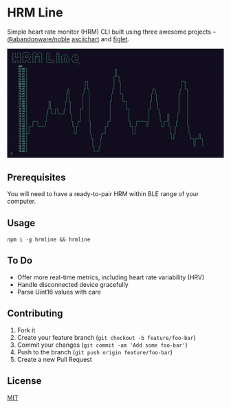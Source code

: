 HRM Line
===

Simple heart rate monitor (HRM) CLI built using three awesome projects –[@abandonware/noble](https://github.com/abandonware/noble) [asciichart](https://github.com/kroitor/asciichart) and [figlet](https://github.com/patorjk/figlet.js).

![HRM Line Screen Recording](hrmline_screen_recording.gif)

## Prerequisites
You will need to have a ready-to-pair HRM within BLE range of your computer.

## Usage
```
npm i -g hrmline && hrmline
```

## To Do
- Offer more real-time metrics, including heart rate variability (HRV)
- Handle disconnected device gracefully
- Parse Uint16 values with care

## Contributing
1. Fork it
2. Create your feature branch (`git checkout -b feature/foo-bar`)
3. Commit your changes (`git commit -am 'Add some foo-bar'`)
4. Push to the branch (`git push origin feature/foo-bar`)
5. Create a new Pull Request

## License
[MIT](https://choosealicense.com/licenses/mit/)

